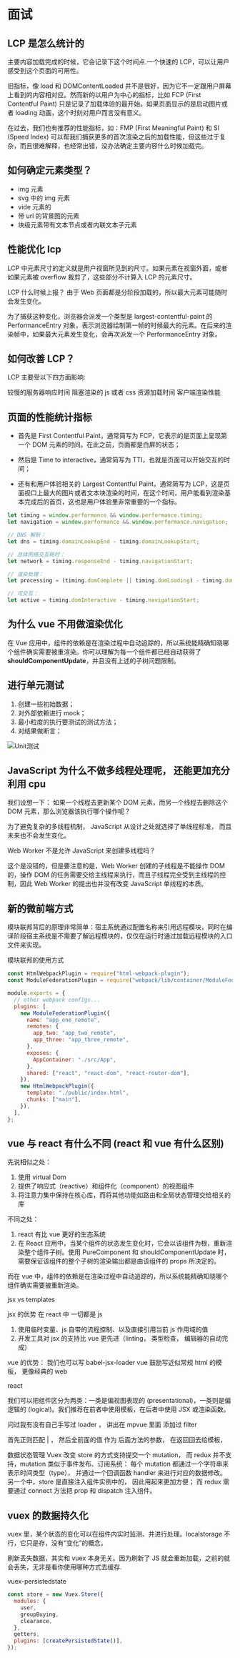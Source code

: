 # 面试

## LCP 是怎么统计的

主要内容加载完成的时候，它会记录下这个时间点.一个快速的 LCP，可以让用户感受到这个页面的可用性。

旧指标，像 load 和 DOMContentLoaded 并不是很好，因为它不一定跟用户屏幕上看到的内容相对应。然而新的以用户为中心的指标，比如 FCP (First Contentful Paint) 只是记录了加载体验的最开始。如果页面显示的是启动图片或者 loading 动画，这个时刻对用户而言没有意义。

在过去，我们也有推荐的性能指标，如：FMP (First Meaningful Paint) 和 SI (Speed Index) 可以帮我们捕获更多的首次渲染之后的加载性能，但这些过于复杂，而且很难解释，也经常出错，没办法确定主要内容什么时候加载完。

## 如何确定元素类型？

- img 元素
- svg 中的 img 元素
- vide 元素的
- 带 url 的背景图的元素
- 块级元素带有文本节点或者内联文本子元素

## 性能优化 lcp

LCP 中元素尺寸的定义就是用户视窗所见到的尺寸。如果元素在视窗外面，或者如果元素被 overflow 裁剪了，这些部分不计算入 LCP 的元素尺寸。

LCP 什么时候上报？
由于 Web 页面都是分阶段加载的，所以最大元素可能随时会发生变化。

为了捕获这种变化，浏览器会派发一个类型是 largest-contentful-paint 的 PerformanceEntry 对象，表示浏览器绘制第一帧的时候最大的元素。在后来的渲染帧中，如果最大元素发生变化，会再次派发一个 PerformanceEntry 对象。

## 如何改善 LCP？

LCP 主要受以下四方面影响:

较慢的服务器响应时间
阻塞渲染的 js 或者 css
资源加载时间
客户端渲染性能

## 页面的性能统计指标

- 首先是 First Contentful Paint，通常简写为 FCP，它表示的是页面上呈现第一个 DOM 元素的时间。在此之前，页面都是白屏的状态；

- 然后是 Time to interactive，通常简写为 TTI，也就是页面可以开始交互的时间；

- 还有和用户体验相关的 Largest Contentful Paint，通常简写为 LCP，这是页面视口上最大的图片或者文本块渲染的时间，在这个时间，用户能看到渲染基本完成后的首页，这也是用户体验里非常重要的一个指标。

```js
let timing = window.performance && window.performance.timing;
let navigation = window.performance && window.performance.navigation;

// DNS 解析：
let dns = timing.domainLookupEnd - timing.domainLookupStart;

// 总体网络交互耗时：
let network = timing.responseEnd - timing.navigationStart;

// 渲染处理：
let processing = (timing.domComplete || timing.domLoading) - timing.domLoading;

// 可交互：
let active = timing.domInteractive - timing.navigationStart;
```

## 为什么 vue 不用做渲染优化

在 Vue 应用中，组件的依赖是在渲染过程中自动追踪的，所以系统能精确知晓哪个组件确实需要被重渲染。你可以理解为每一个组件都已经自动获得了 **shouldComponentUpdate**，并且没有上述的子树问题限制。

## 进行单元测试

1. 创建一些初始数据；
2. 对外部依赖进行 mock；
3. 最小粒度的执行要测试的测试方法；
4. 对结果做断言；

![Unit测试](https://tva1.sinaimg.cn/large/0081Kckwgy1gkxncfpkoqj30u007wq49.jpg)

## JavaScript 为什么不做多线程处理呢， 还能更加充分利用 cpu

我们设想一下： 如果一个线程去更新某个 DOM 元素，而另一个线程去删除这个 DOM 元素，那么浏览器该执行哪个操作呢？

为了避免复杂的多线程机制， JavaScript 从设计之处就选择了单线程标准， 而且未来也不会发生变化。

Web Worker 不是允许 JavaScript 来创建多线程吗？

这个是没错的，但是要注意的是，Web Worker 创建的子线程是不能操作 DOM 的，操作 DOM 的任务需要交给主线程来执行，而且子线程完全受到主线程的控制，因此 Web Worker 的提出也并没有改变 JavaScript 单线程的本质。

## 新的微前端方式

模块联邦背后的原理非常简单：宿主系统通过配置名称来引用远程模块，同时在编译阶段宿主系统是不需要了解远程模块的，仅仅在运行时通过加载远程模块的入口文件来实现。

模块联邦的使用方式

```js
const HtmlWebpackPlugin = require("html-webpack-plugin");
const ModuleFederationPlugin = require("webpack/lib/container/ModuleFederationPlugin");

module.exports = {
  // other webpack configs...
  plugins: [
    new ModuleFederationPlugin({
      name: "app_one_remote",
      remotes: {
        app_two: "app_two_remote",
        app_three: "app_three_remote",
      },
      exposes: {
        AppContainer: "./src/App",
      },
      shared: ["react", "react-dom", "react-router-dom"],
    }),
    new HtmlWebpackPlugin({
      template: "./public/index.html",
      chunks: ["main"],
    }),
  ],
};
```

## vue 与 react 有什么不同 (react 和 vue 有什么区别)

先说相似之处：

1. 使用 virtual Dom
2. 提供了响应式（reactive）和组件化（component）的视图组件
3. 将注意力集中保持在核心库，而将其他功能如路由和全局状态管理交给相关的库

不同之处：

1. react 有比 vue 更好的生态系统
2. 在 React 应用中，当某个组件的状态发生变化时，它会以该组件为根，重新渲染整个组件子树。使用 PureComponent 和 shouldComponentUpdate 时，需要保证该组件的整个子树的渲染输出都是由该组件的 props 所决定的。

而在 vue 中，组件的依赖是在渲染过程中自动追踪的，所以系统能精确知晓哪个组件确实需要被重新渲染。

jsx vs templates

jsx 的优势
在 react 中 一切都是 js

1. 使用临时变量、js 自带的流程控制、以及直接引用当前 js 作用域的值
2. 开发工具对 jsx 的支持比 vue 更先进（linting， 类型检查， 编辑器的自动完成）

vue 的优势：
我们也可以写 babel-jsx-loader
vue 鼓励写近似常规 html 的模板， 更像经典的 web

react

我们可以把组件区分为两类：一类是偏视图表现的 (presentational)，一类则是偏逻辑的 (logical)。我们推荐在前者中使用模板，在后者中使用 JSX 或渲染函数。

问过我有没有自己手写过 loader ， 讲出在 mpvue 里面 添加过 filter

首先正则匹配 | ， 然后全前面的值 作为 后面方法的参数， 在返回回去给模板，

数据状态管理
Vuex 改变 store 的方式支持提交一个 mutation， 而 redux 并不支持，mutation 类似于事件发布、订阅系统： 每个 mutation 都通过一个字符串来表示时间类型（type）， 并通过一个回调函数 handler 来进行对应的数据修改。 另一个中，store 是直接注入组件实例中的， 因此用起来更加方便； 而 redux 需要通过 connect 方法把 prop 和 dispatch 注入组件。

## vuex 的数据持久化

vuex 里，某个状态的变化可以在组件内实时监测、并进行处理。localstorage 不行，它只是存，没有“变化”的概念。

刷新丢失数据，其实和 vuex 本身无关。因为刷新了 JS 就会重新加载，之前的就会丢失，无非是看你使用哪种方式去缓存.

vuex-persistedstate

```js
const store = new Vuex.Store({
  modules: {
    user,
    groupBuying,
    clearance,
  },
  getters,
  plugins: [createPersistedState()],
});
```
